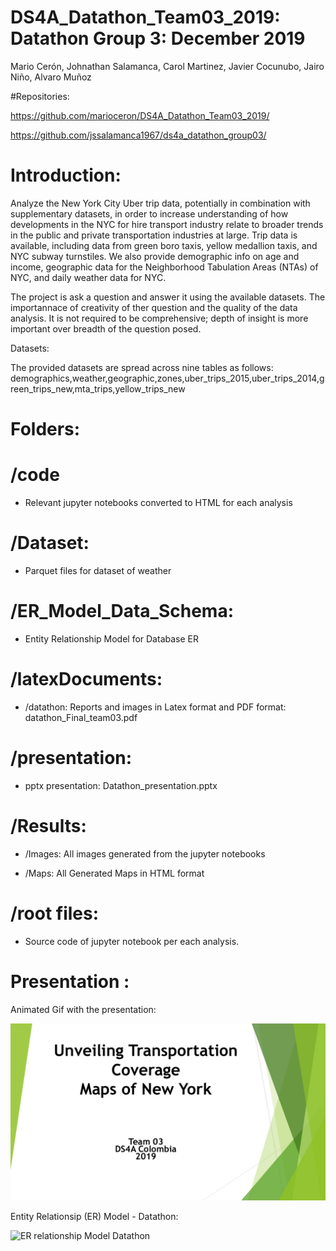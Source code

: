 # DS4A_Datathon_Team03_2019:  Datathon Group 3: December 2019



Mario Cerón, Johnathan Salamanca, Carol Martinez, Javier Cocunubo, Jairo Niño, Alvaro Muñoz

#Repositories: 

https://github.com/marioceron/DS4A_Datathon_Team03_2019/

https://github.com/jssalamanca1967/ds4a_datathon_group03/

# Introduction: 

Analyze the New York City Uber trip data, potentially in combination with supplementary datasets, in order to increase understanding of how developments in the NYC for hire transport industry relate to broader trends in the public and private transportation industries at large.  Trip data is available, including data from green boro taxis, yellow medallion taxis, and NYC subway turnstiles. We also provide demographic info on age and income, geographic data for the Neighborhood Tabulation Areas (NTAs) of NYC, and daily weather data for NYC.

The project is ask a question and answer it using the available datasets. The importannace of creativity of ther question and the quality of the data analysis. It is not required to be comprehensive; depth of insight is more important over breadth of the question posed.

Datasets: 

The provided datasets are spread across nine tables as follows:
demographics,weather,geographic,zones,uber_trips_2015,uber_trips_2014,green_trips_new,mta_trips,yellow_trips_new

# Folders:

# /code
* Relevant jupyter notebooks converted to HTML for each analysis

# /Dataset: 
* Parquet files for dataset of weather


# /ER_Model_Data_Schema: 
* Entity Relationship Model for Database ER

# /latexDocuments: 
* /datathon: Reports and images in Latex format and PDF format: datathon_Final_team03.pdf

# /presentation: 
* pptx presentation: Datathon_presentation.pptx

# /Results: 
* /Images: All images generated from the jupyter notebooks

* /Maps: All Generated Maps in HTML format 

# /root files: 
* Source code of jupyter notebook per each analysis.

# Presentation :

Animated Gif with the presentation:

![Datathon Presentation](presentation/Datathon_presentation.gif)




Entity Relationsip (ER) Model - Datathon:

![ER relationship Model Datathon](ER_Model_Data_Schema/Modelo_ER_Datathon.jpg)
